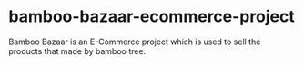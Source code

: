# bamboo-bazaar-ecommerce-project
Bamboo Bazaar is an E-Commerce project which is used to sell the products that made by bamboo tree.
